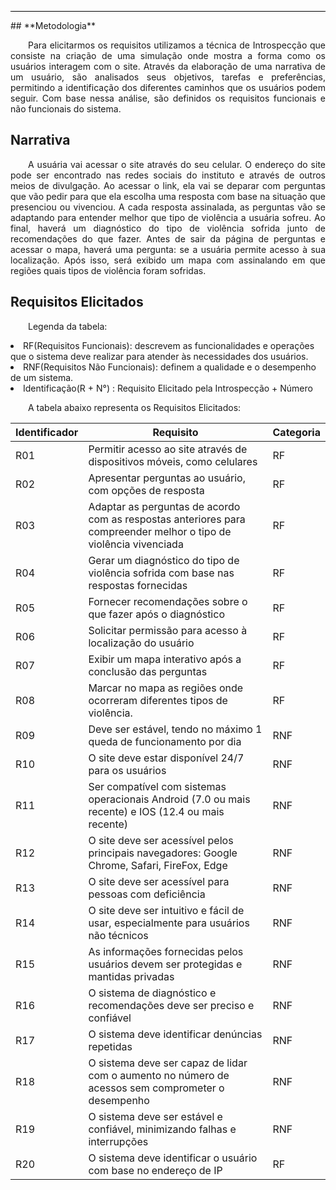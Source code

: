 <hr style="border: 0; height: 1px; background-color: #000000;">
## **Metodologia**
<p align="justify">
&emsp;&emsp;Para elicitarmos os requisitos utilizamos a técnica de Introspecção que consiste na criação de uma simulação onde mostra a forma como os usuários interagem com o site. Através da elaboração de uma narrativa de um usuário, são analisados seus objetivos, tarefas e preferências, permitindo a identificação dos diferentes caminhos que os usuários podem seguir. Com base nessa análise, são definidos os requisitos funcionais e não funcionais do sistema. 
</p>

## **Narrativa**
<p align="justify">
&emsp;&emsp;A usuária vai acessar o site através do seu celular. O endereço do site pode ser encontrado nas redes sociais do instituto e através de outros meios de divulgação. Ao acessar o link, ela vai se deparar com perguntas que vão pedir para que ela escolha uma resposta com base na situação que presenciou ou vivenciou. A cada resposta assinalada, as perguntas vão se adaptando para entender melhor que tipo de violência a usuária sofreu. Ao final, haverá um diagnóstico do tipo de violência sofrida junto de recomendações do que fazer. Antes de sair da página de perguntas e acessar o mapa, haverá uma pergunta: se a usuária permite acesso à sua localização. Após isso, será exibido um mapa com assinalando em que regiões quais tipos de violência foram sofridas.
</p>

## **Requisitos Elicitados**
<p align="justify">
&emsp;&emsp;Legenda da tabela: 
<li> RF(Requisitos Funcionais): descrevem as funcionalidades e operações que o sistema deve realizar para atender às necessidades dos usuários. </li>
<li> RNF(Requisitos Não Funcionais): definem a qualidade e o desempenho de um sistema. </li>
<li> Identificação(R + N°) : Requisito Elicitado pela Introspecção + Número
</p>
<p align="justify">
&emsp;&emsp;A tabela abaixo representa os Requisitos Elicitados:
</p>

| Identificador | Requisito | Categoria | 
| ------------- | -------------------- | --------- | 
|R01| Permitir acesso ao site através de dispositivos móveis, como celulares | RF |
|R02| Apresentar perguntas ao usuário, com opções de resposta | RF |
|R03| Adaptar as perguntas de acordo com as respostas anteriores para compreender melhor o tipo de violência vivenciada | RF |
|R04| Gerar um diagnóstico do tipo de violência sofrida com base nas respostas fornecidas | RF |
|R05| Fornecer recomendações sobre o que fazer após o diagnóstico | RF |
|R06| Solicitar permissão para acesso à localização do usuário | RF |
|R07| Exibir um mapa interativo após a conclusão das perguntas | RF |
|R08| Marcar no mapa as regiões onde ocorreram diferentes tipos de violência. | RF |
|R09| Deve ser estável, tendo no máximo 1 queda de funcionamento por dia | RNF |
|R10| O site deve estar disponível 24/7 para os usuários| RNF |
|R11|Ser compatível com sistemas operacionais Android (7.0 ou mais recente) e IOS (12.4 ou mais recente)| RNF |
|R12|O site deve ser acessível pelos principais navegadores: Google Chrome, Safari, FireFox, Edge| RNF |
|R13| O site deve ser acessível para pessoas com deficiência| RNF |
|R14| O site deve ser intuitivo e fácil de usar, especialmente para usuários não técnicos| RNF |
|R15| As informações fornecidas pelos usuários devem ser protegidas e mantidas privadas| RNF |
|R16| O sistema de diagnóstico e recomendações deve ser preciso e confiável| RNF |
|R17| O sistema deve identificar denúncias repetidas| RNF |
|R18| O sistema deve ser capaz de lidar com o aumento no número de acessos sem comprometer o desempenho| RNF |
|R19| O sistema deve ser estável e confiável, minimizando falhas e interrupções| RNF |
|R20| O sistema deve identificar o usuário com base no endereço de IP| RF |